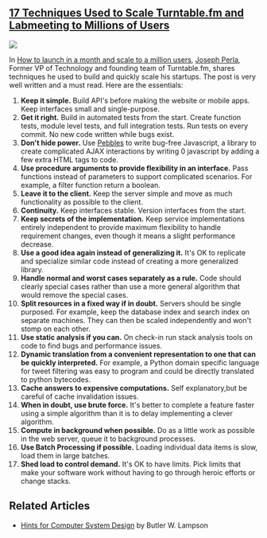 ## [17 Techniques Used to Scale Turntable.fm and Labmeeting to Millions of Users](/blog/2011/9/26/17-techniques-used-to-scale-turntablefm-and-labmeeting-to-mi.html)

    

    

![](http://farm7.static.flickr.com/6172/6184266654_a613c1aa60_m.jpg)

In [How to launch in a month and scale to a million users](http://www.jperla.com/blog/post/how-to-launch-in-a-month-scale-to-a-million-users), [Joseph Perla](http://twitter.com/jperla), Former VP of Technology and founding team of Turntable.fm, shares techniques he used to build and quickly scale his startups. The post is very well written and a must read. Here are the essentials:

1.  **Keep it simple.** Build API's before making the website or mobile apps. Keep interfaces small and single-purpose. 
2.  **Get it right.** Build in automated tests from the start. Create function tests, module level tests, and full integration tests. Run tests on every commit. No new code written while bugs exist.
3.  **Don't hide power.** Use [Pebbles](http://www.jperla.com/blog/post/write-bug-free-javascript-with-pebbles) to write bug-free Javascript, a library to create complicated AJAX interactions by writing 0 javascript by adding a few extra HTML tags to code.
4.  **Use procedure arguments to provide flexibility in an interface.** Pass functions instead of parameters to support complicated scenarios. For example, a filter function return a boolean.
5.  **Leave it to the client.** Keep the server simple and move as much functionality as possible to the client.
6.  **Continuity.** Keep interfaces stable. Version interfaces from the start.
7.  **Keep secrets of the implementation.** Keep service implementations entirely independent to provide maximum flexibility to handle requirement changes, even though it means a slight performance decrease.
8.  **Use a good idea again instead of generalizing it.** It's OK to replicate and specialize similar code instead of creating a more generalized library. 
9.  **Handle normal and worst cases separately as a rule.** Code should clearly special cases rather than use a more general algorithm that would remove the special cases. 
10.  **Split resources in a fixed way if in doubt.** Servers should be single purposed. For example, keep the database index and search index on separate machines. They can then be scaled independently and won't stomp on each other. 
11.  **Use static analysis if you can.** On check-in run stack analysis tools on code to find bugs and performance issues.
12.  **Dynamic translation from a convenient representation to one that can be quickly interpreted.** For example, a Python domain specific language for tweet filtering was easy to program and could be directly translated to python bytecodes.
13.  **Cache answers to expensive computations.** Self explanatory,but be careful of cache invalidation issues.
14.  **When in doubt, use brute force.** It's better to complete a feature faster using a simple algorithm than it is to delay implementing a clever algorithm. 
15.  **Compute in background when possible.** Do as a little work as possible in the web server, queue it to background processes. 
16.  **Use Batch Processing if possible.** Loading individual data items is slow, load them in large batches.
17.  **Shed load to control demand.** It's OK to have limits. Pick limits that make your software work without having to go through heroic efforts or change stacks.

## Related Articles

*   [Hints for Computer System Design](http://research.microsoft.com/en-us/um/people/blampson/33-Hints/WebPage.html) by Butler W. Lampson

    